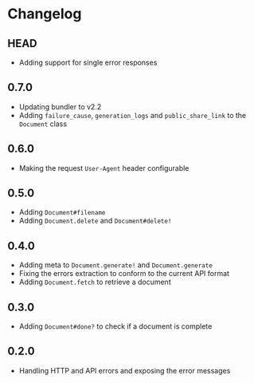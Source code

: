 # Changelog

## HEAD

* Adding support for single error responses

## 0.7.0

* Updating bundler to v2.2
* Adding `failure_cause`, `generation_logs` and `public_share_link` to the `Document` class

## 0.6.0

* Making the request `User-Agent` header configurable

## 0.5.0

* Adding `Document#filename`
* Adding `Document.delete` and `Document#delete!`

## 0.4.0

* Adding meta to `Document.generate!` and `Document.generate`
* Fixing the errors extraction to conform to the current API format
* Adding `Document.fetch` to retrieve a document

## 0.3.0

* Adding `Document#done?` to check if a document is complete

## 0.2.0

* Handling HTTP and API errors and exposing the error messages
